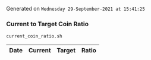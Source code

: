 Generated on `Wednesday 29-September-2021 at 15:41:25`

### Current to Target Coin Ratio
`current_coin_ratio.sh`

Date|Current|Target|Ratio
---|---|---|---
